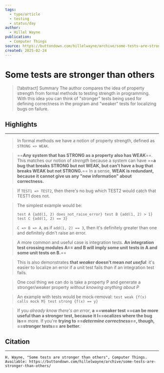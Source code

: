 ```yaml
---
tags:
  - type/article
  - testing
  - status/day
author:
  - Hillel Wayne
publication:
  - Computer Things
source: https://buttondown.com/hillelwayne/archive/some-tests-are-stronger-than-others/
created: 2025-02-24
---
```

# Some tests are stronger than others

> [!abstract] Summary
> The author compares the idea of property strength from formal methods to testing strength in programming. With this idea you can think of "stronger" tests being used for defining correctness in the program and "weaker" tests for localizing bugs on failure.
## Highlights
---
> In formal methods we have a notion of property strength, defined as `STRONG => WEAK`.

> ==**Any system that has STRONG as a property also has WEAK**==. This matches our notion of _strength_ because a system can have ==**a bug that breaks STRONG but not WEAK, but can't have a bug that breaks WEAK but not STRONG.**== In a sense, **WEAK is redundant, because it cannot give us any "new information" about correctness.**

> If `TEST1 => TEST2`, then there's no bug which TEST2 would catch that TEST1 does not.

> The simplest example would be:
> 
> `test A {add(1, 2) does_not_raise_error} test B {add(1, 2) > 1} test C {add(1, 2) == 3}`
> 
> `C => B => A`, as if `add(1, 2) == 3`, then it's definitely greater than one and definitely didn't raise an error.

> A more common and useful case is integration tests. **An integration test crossing modules A== and B will imply some unit tests in A and some unit tests on B.**==

> This is also demonstrates **that _weaker_ doesn't mean _not useful_**: it's easier to localize an error if a unit test fails than if an integration test fails.

> One cool thing we can do is take a property P and generate a stronger/weaker property _without knowing anything about P_

> An example with tests would be mock-removal:
> `test weak {f(x) calls mock M} test strong {f(x) == y}`

> If you _already know there's an error_, **a ==weaker test ==can be more useful than a stronger test, because it l==ocalizes where the bug is==** more. If you're **trying to ==_determine correctness==_, though, ==stronger tests== are better.**
## Citation
---
```
H. Wayne, "Some tests are stronger than others", Computer Things.
Available: https://buttondown.com/hillelwayne/archive/some-tests-are-stronger-than-others/
```